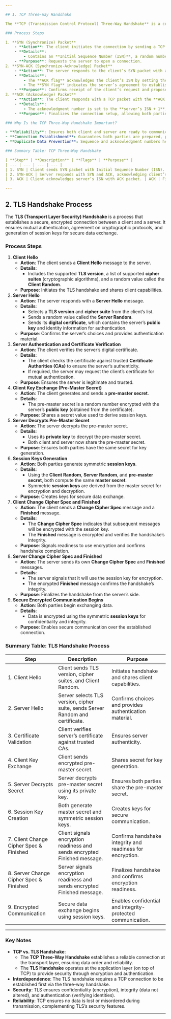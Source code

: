 ```yaml
---

## 1. TCP Three-Way Handshake

The **TCP (Transmission Control Protocol) Three-Way Handshake** is a critical mechanism used to establish a reliable connection between a client and a server. It ensures both parties are synchronized, ready to communicate, and can track data order effectively.

### Process Steps

1. **SYN (Synchronize) Packet**
    - **Action**: The client initiates the connection by sending a TCP packet with the **SYN flag** set.
    - **Details**:
        - Contains an **Initial Sequence Number (ISN)**, a random number chosen by the client to track the order of data it sends.
    - **Purpose**: Requests the server to open a connection.
2. **SYN-ACK (Synchronize-Acknowledge) Packet**
    - **Action**: The server responds to the client’s SYN packet with a TCP packet that has both **SYN** and **ACK flags** set.
    - **Details**:
        - The **ACK flag** acknowledges the client’s ISN by setting the acknowledgment number to **client’s ISN + 1**.
        - The **SYN flag** indicates the server’s agreement to establish a connection and includes its own **ISN** for tracking its data.
    - **Purpose**: Confirms receipt of the client’s request and proposes the server’s sequence number.
3. **ACK (Acknowledge) Packet**
    - **Action**: The client responds with a TCP packet with the **ACK flag** set.
    - **Details**:
        - The acknowledgment number is set to the **server’s ISN + 1**, confirming receipt of the server’s SYN-ACK.
    - **Purpose**: Finalizes the connection setup, allowing both parties to begin data transmission.

### Why Is the TCP Three-Way Handshake Important?

- **Reliability**: Ensures both client and server are ready to communicate, synchronize sequence numbers, and agree on connection parameters.
- **Connection Establishment**: Guarantees both parties are prepared, preventing data loss or misordering.
- **Duplicate Data Prevention**: Sequence and acknowledgment numbers help manage data order and detect duplicates.

### Summary Table: TCP Three-Way Handshake

| **Step** | **Description** | **Flags** | **Purpose** |
| --- | --- | --- | --- |
| 1. SYN | Client sends SYN packet with Initial Sequence Number (ISN). | SYN | Initiates connection request. |
| 2. SYN-ACK | Server responds with SYN and ACK, acknowledging client’s ISN and sending its ISN. | SYN, ACK | Confirms receipt and agrees to connect. |
| 3. ACK | Client acknowledges server’s ISN with ACK packet. | ACK | Finalizes connection establishment. |

---
```


## 2. TLS Handshake Process

The **TLS (Transport Layer Security) Handshake** is a process that establishes a secure, encrypted connection between a client and a server. It ensures mutual authentication, agreement on cryptographic protocols, and generation of session keys for secure data exchange.

### Process Steps

1. **Client Hello**
    - **Action**: The client sends a **Client Hello** message to the server.
    - **Details**:
        - Includes the supported **TLS version**, a list of supported **cipher suites** (cryptographic algorithms), and a random value called the **Client Random**.
    - **Purpose**: Initiates the TLS handshake and shares client capabilities.
2. **Server Hello**
    - **Action**: The server responds with a **Server Hello** message.
    - **Details**:
        - Selects a **TLS version** and **cipher suite** from the client’s list.
        - Sends a random value called the **Server Random**.
        - Sends its **digital certificate**, which contains the server’s **public key** and identity information for authentication.
    - **Purpose**: Confirms the server’s choices and provides authentication material.
3. **Server Authentication and Certificate Verification**
    - **Action**: The client verifies the server’s digital certificate.
    - **Details**:
        - The client checks the certificate against trusted **Certificate Authorities (CAs)** to ensure the server’s authenticity.
        - If required, the server may request the client’s certificate for mutual authentication.
    - **Purpose**: Ensures the server is legitimate and trusted.
4. **Client Key Exchange (Pre-Master Secret)**
    - **Action**: The client generates and sends a **pre-master secret**.
    - **Details**:
        - The pre-master secret is a random number encrypted with the server’s **public key** (obtained from the certificate).
    - **Purpose**: Shares a secret value used to derive session keys.
5. **Server Decrypts Pre-Master Secret**
    - **Action**: The server decrypts the pre-master secret.
    - **Details**:
        - Uses its **private key** to decrypt the pre-master secret.
        - Both client and server now share the pre-master secret.
    - **Purpose**: Ensures both parties have the same secret for key generation.
6. **Session Keys Generation**
    - **Action**: Both parties generate symmetric **session keys**.
    - **Details**:
        - Using the **Client Random**, **Server Random**, and **pre-master secret**, both compute the same **master secret**.
        - Symmetric **session keys** are derived from the master secret for encryption and decryption.
    - **Purpose**: Creates keys for secure data exchange.
7. **Client Change Cipher Spec and Finished**
    - **Action**: The client sends a **Change Cipher Spec** message and a **Finished** message.
    - **Details**:
        - The **Change Cipher Spec** indicates that subsequent messages will be encrypted with the session key.
        - The **Finished** message is encrypted and verifies the handshake’s integrity.
    - **Purpose**: Signals readiness to use encryption and confirms handshake completion.
8. **Server Change Cipher Spec and Finished**
    - **Action**: The server sends its own **Change Cipher Spec** and **Finished** messages.
    - **Details**:
        - The server signals that it will use the session key for encryption.
        - The encrypted **Finished** message confirms the handshake’s integrity.
    - **Purpose**: Finalizes the handshake from the server’s side.
9. **Secure Encrypted Communication Begins**
    - **Action**: Both parties begin exchanging data.
    - **Details**:
        - Data is encrypted using the symmetric **session keys** for confidentiality and integrity.
    - **Purpose**: Enables secure communication over the established connection.

### Summary Table: TLS Handshake Process

| **Step** | **Description** | **Purpose** |
| --- | --- | --- |
| 1. Client Hello | Client sends TLS version, cipher suites, and Client Random. | Initiates handshake and shares client capabilities. |
| 2. Server Hello | Server selects TLS version, cipher suite, sends Server Random and certificate. | Confirms choices and provides authentication material. |
| 3. Certificate Validation | Client verifies server’s certificate against trusted CAs. | Ensures server authenticity. |
| 4. Client Key Exchange | Client sends encrypted pre-master secret. | Shares secret for key generation. |
| 5. Server Decrypts Secret | Server decrypts pre-master secret using its private key. | Ensures both parties share the pre-master secret. |
| 6. Session Key Creation | Both generate master secret and symmetric session keys. | Creates keys for secure communication. |
| 7. Client Change Cipher Spec & Finished | Client signals encryption readiness and sends encrypted Finished message. | Confirms handshake integrity and readiness for encryption. |
| 8. Server Change Cipher Spec & Finished | Server signals encryption readiness and sends encrypted Finished message. | Finalizes handshake and confirms encryption readiness. |
| 9. Encrypted Communication | Secure data exchange begins using session keys. | Enables confidential and integrity-protected communication. |

---

### Key Notes

- **TCP vs. TLS Handshake**:
    - The **TCP Three-Way Handshake** establishes a reliable connection at the transport layer, ensuring data order and reliability.
    - The **TLS Handshake** operates at the application layer (on top of TCP) to provide security through encryption and authentication.
- **Interdependence**: The TLS handshake requires a TCP connection to be established first via the three-way handshake.
- **Security**: TLS ensures confidentiality (encryption), integrity (data not altered), and authentication (verifying identities).
- **Reliability**: TCP ensures no data is lost or misordered during transmission, complementing TLS’s security features.

---
